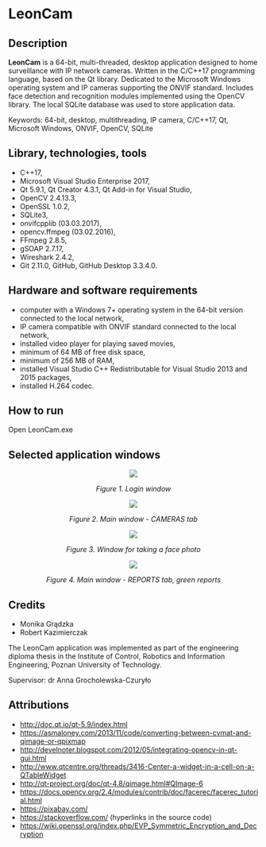 LeonCam
=======
Description
-----------
**LeonCam** is a 64-bit, multi-threaded, desktop application designed to home surveillance with IP network cameras. Written in the C/C++17 programming language, based on the Qt library. Dedicated to the Microsoft Windows operating system and IP cameras supporting the ONVIF standard. Includes face detection and recognition modules implemented using the OpenCV library. The local SQLite database was used to store application data.

Keywords: 64-bit, desktop, multithreading, IP camera, C/C++17, Qt, Microsoft Windows, ONVIF, OpenCV, SQLite

Library, technologies, tools
----------------------------
- C++17,
- Microsoft Visual Studio Enterprise 2017,
- Qt 5.9.1, Qt Creator 4.3.1, Qt Add-in for Visual Studio,
- OpenCV 2.4.13.3,
- OpenSSL 1.0.2,
- SQLite3,
- onvifcpplib (03.03.2017),
- opencv.ffmpeg (03.02.2016),
- FFmpeg 2.8.5,
- gSOAP 2.7.17,
- Wireshark 2.4.2,
- Git 2.11.0, GitHub, GitHub Desktop 3.3.4.0.

Hardware and software requirements
----------------------------------
- computer with a Windows 7+ operating system in the 64-bit version connected to the local network,
- IP camera compatible with ONVIF standard connected to the local network,
- installed video player for playing saved movies,
- minimum of 64 MB of free disk space,
- minimum of 256 MB of RAM,
- installed Visual Studio C++ Redistributable for Visual Studio 2013 and 2015 packages,
- installed H.264 codec.

How to run
----------
Open LeonCam.exe

Selected application windows
----------------------------
<p align="center"><img src="https://github.com/kazimierczak-robert/LeonCam/blob/master/Screenshots/Logowanie.png"></p>
<p align="center"><em>Figure 1. Login window</em></p>

<p align="center"><img src="https://github.com/kazimierczak-robert/LeonCam/blob/master/Screenshots/Zakladka_CAMERAS.png"></p>
<p align="center"><em>Figure 2. Main window - CAMERAS tab</em></p>  

<p align="center"><img src="https://github.com/kazimierczak-robert/LeonCam/blob/master/Screenshots/Wykonywanie_zdjecia.png"></p>
<p align="center"><em>Figure 3. Window for taking a face photo</em></p>

<p align="center"><img src="https://github.com/kazimierczak-robert/LeonCam/blob/master/Screenshots/Zakladka_REPORTS_Green.png">
</p>
<p align="center"><em>Figure 4. Main window - REPORTS tab, green reports</em></p>

Credits
-------
* Monika Grądzka
* Robert Kazimierczak

The LeonCam application was implemented as part of the engineering diploma thesis in the Institute of Control, Robotics and Information Engineering, Poznan University of Technology.

Supervisor: dr Anna Grocholewska-Czuryło

Attributions
------------
- http://doc.qt.io/qt-5.9/index.html
- https://asmaloney.com/2013/11/code/converting-between-cvmat-and-qimage-or-qpixmap
- http://develnoter.blogspot.com/2012/05/integrating-opencv-in-qt-gui.html
- http://www.qtcentre.org/threads/3416-Center-a-widget-in-a-cell-on-a-QTableWidget
- http://qt-project.org/doc/qt-4.8/qimage.html#QImage-6
- https://docs.opencv.org/2.4/modules/contrib/doc/facerec/facerec_tutorial.html
- https://pixabay.com/
- https://stackoverflow.com/ (hyperlinks in the source code)
- https://wiki.openssl.org/index.php/EVP_Symmetric_Encryption_and_Decryption
